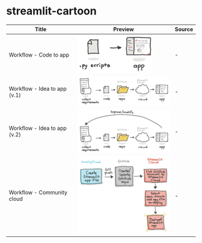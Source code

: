 # streamlit-cartoon

Title | Preview | Source
---|---|---
Workflow - Code to app | <img src="img/streamlit-workflow-code-to-app.png" width="200" /> | -
Workflow - Idea to app (v.1) | <img src="img/streamlit-workflow-app-dev-v1.png" width="300" /> | -
Workflow - Idea to app (v.2) | <img src="img/streamlit-workflow-app-dev-v2.png" width="300" /> | -
Workflow - Community cloud | <img src="img/streamlit-workflow-community-cloud.png" width="300" /> | -
